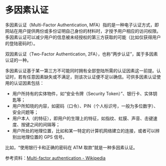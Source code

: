 # 多因素认证


多因素认证（Multi-Factor Authentication, MFA）指的是一种电子认证方式，即网站在用户提供两份或多份证明自己身份的材料时，才授予用户相应的访问权限。多因素认证可以减少用户的信息被未经授权的第三方获取的可能（比如仅获得用户的登陆密码时）。

双因素认证（Two-Factor Authentication, 2FA），也称“两步认证”，属于多因素认证的一种。

多因素认证基于某一第三方不可能同时拥有全部登陆所需的认证因素这一前提。认证时，若有任意因素缺失或不满足，则该次认证便不足以确信。可供多因素认证使用的认证因素包括：

- 用户所持有的实体物件，如“安全令牌（Security Token）”、银行卡、实体钥匙等；
- 用户所知晓的内容，如密码（口令）、PIN（个人标识号，一般为多位数字）、安全问题等；
- 用户本人（的特征），即用户的生理上的特征，如指纹、虹膜、声音、击键速度、按键之间的间隔等；
- 用户所处的地理位置，比如和某一特定的计算机网络建立的连接，或者可以辨别出地理位置的 GPS 信号。

比如，“使用银行卡和正确的密码在 ATM 取款”就是一种多因素认证。

参考资料：[Multi-factor authentication - Wikipedia](https://en.wikipedia.org/wiki/Multi-factor_authentication)

